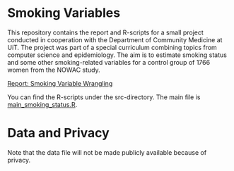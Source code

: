# Smoking Variables
This repository contains the report and R-scripts for a small project conducted in cooperation with the Department of Community Medicine at UiT. The project was part of a special curriculum combining topics from computer science and epidemiology. The aim is to estimate smoking status and some other smoking-related variables for a control group of 1766 women from the NOWAC study.

[Report: Smoking Variable Wrangling](report/report.pdf)

You can find the R-scripts under the src-directory. The main file is [main_smoking_status.R](src/main_smoking_status.R).

# Data and Privacy
Note that the data file will not be made publicly available because of privacy.

